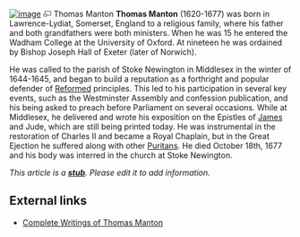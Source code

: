[![image](images/4/42/Manton.jpg)](http://www.theopedia.com/File:Manton.jpg)
[![image](data:image/png;base64,iVBORw0KGgoAAAANSUhEUgAAAA8AAAALCAAAAACFLIiAAAAAAnRSTlMA/1uRIrUAAABPSURBVAjXY/j///+5vXDwjAHIr26ZAgXZe8H8a/+hoIcw/9nevdVL9+79DuPvzQYZFPUezu8BMZLXgkExnD8HAu6hqv//n+HZVjD4DuUDAKlChD3fj6aPAAAAAElFTkSuQmCC)](http://www.theopedia.com/File:Manton.jpg "Enlarge")
Thomas Manton
**Thomas Manton** (1620-1677) was born in Lawrence-Lydiat,
Somerset, England to a religious family, where his father and both
grandfathers were both ministers. When he was 15 he entered the
Wadham College at the University of Oxford. At nineteen he was
ordained by Bishop Joseph Hall of Exeter (later of Norwich).

He was called to the parish of Stoke Newington in Middlesex in the
winter of 1644-1645, and began to build a reputation as a
forthright and popular defender of
[Reformed](Reformation "Reformation") principles. This led to his
participation in several key events, such as the Westminster
Assembly and confession publication, and his being asked to preach
before Parliament on several occasions. While at Middlesex, he
delivered and wrote his exposition on the Epistles of
[James](Epistle_of_James "Epistle of James") and Jude, which are
still being printed today. He was instrumental in the restoration
of Charles II and became a Royal Chaplain, but in the Great
Ejection he suffered along with other
[Puritans](Puritan "Puritan"). He died October 18th, 1677 and his
body was interred in the church at Stoke Newington.

*This article is a **[stub](http://www.theopedia.com/Category:Theopedia_stubs "Category:Theopedia stubs")**. Please edit it to add information.*
## External links

-   [Complete Writings of Thomas Manton](http://www.newblehome.co.uk/manton/writings.html)



